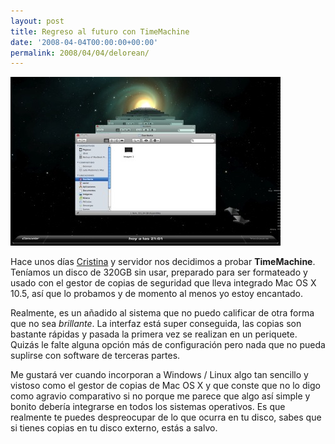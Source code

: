 ```yaml
---
layout: post
title: Regreso al futuro con TimeMachine
date: '2008-04-04T00:00:00+00:00'
permalink: 2008/04/04/delorean/
---
```

<img src="/assets/zz08998a4f.jpg" alt="" title="zz08998a4f" width="432" height="270" class="centro_borde" />

Hace unos días <a href="http://childrenatyourfeet.com">Cristina</a> y servidor nos decidimos a probar <strong>TimeMachine</strong>. Teníamos un disco de 320GB sin usar, preparado para ser formateado y usado con el gestor de copias de seguridad que lleva integrado Mac OS X 10.5, así que lo probamos y de momento al menos yo estoy encantado.

Realmente, es un añadido al sistema que no puedo calificar de otra forma que no sea <em>brillante</em>. La interfaz está super conseguida, las copias son bastante rápidas y pasada la primera vez se realizan en un periquete. Quizás le falte alguna opción más de configuración pero nada que no pueda suplirse con software de terceras partes. 

Me gustará ver cuando incorporan a Windows / Linux algo tan sencillo y vistoso como el gestor de copias de Mac OS X y que conste que no lo digo como agravio comparativo si no porque me parece que algo así simple y bonito debería integrarse en todos los sistemas operativos. Es que realmente te puedes despreocupar de lo que ocurra en tu disco, sabes que si tienes copias en tu disco externo, estás a salvo.

